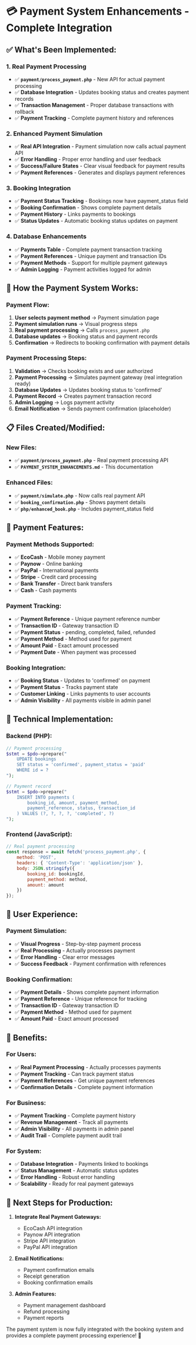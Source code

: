 # 💳 Payment System Enhancements - Complete Integration

## ✅ **What's Been Implemented:**

### **1. Real Payment Processing**
- ✅ **`payment/process_payment.php`** - New API for actual payment processing
- ✅ **Database Integration** - Updates booking status and creates payment records
- ✅ **Transaction Management** - Proper database transactions with rollback
- ✅ **Payment Tracking** - Complete payment history and references

### **2. Enhanced Payment Simulation**
- ✅ **Real API Integration** - Payment simulation now calls actual payment API
- ✅ **Error Handling** - Proper error handling and user feedback
- ✅ **Success/Failure States** - Clear visual feedback for payment results
- ✅ **Payment References** - Generates and displays payment references

### **3. Booking Integration**
- ✅ **Payment Status Tracking** - Bookings now have payment_status field
- ✅ **Booking Confirmation** - Shows complete payment details
- ✅ **Payment History** - Links payments to bookings
- ✅ **Status Updates** - Automatic booking status updates on payment

### **4. Database Enhancements**
- ✅ **Payments Table** - Complete payment transaction tracking
- ✅ **Payment References** - Unique payment and transaction IDs
- ✅ **Payment Methods** - Support for multiple payment gateways
- ✅ **Admin Logging** - Payment activities logged for admin

## 🚀 **How the Payment System Works:**

### **Payment Flow:**
1. **User selects payment method** → Payment simulation page
2. **Payment simulation runs** → Visual progress steps
3. **Real payment processing** → Calls `process_payment.php`
4. **Database updates** → Booking status and payment records
5. **Confirmation** → Redirects to booking confirmation with payment details

### **Payment Processing Steps:**
1. **Validation** → Checks booking exists and user authorized
2. **Payment Processing** → Simulates payment gateway (real integration ready)
3. **Database Updates** → Updates booking status to 'confirmed'
4. **Payment Record** → Creates payment transaction record
5. **Admin Logging** → Logs payment activity
6. **Email Notification** → Sends payment confirmation (placeholder)

## 📋 **Files Created/Modified:**

### **New Files:**
- ✅ **`payment/process_payment.php`** - Real payment processing API
- ✅ **`PAYMENT_SYSTEM_ENHANCEMENTS.md`** - This documentation

### **Enhanced Files:**
- ✅ **`payment/simulate.php`** - Now calls real payment API
- ✅ **`booking_confirmation.php`** - Shows payment details
- ✅ **`php/enhanced_book.php`** - Includes payment_status field

## 🎯 **Payment Features:**

### **Payment Methods Supported:**
- ✅ **EcoCash** - Mobile money payment
- ✅ **Paynow** - Online banking
- ✅ **PayPal** - International payments
- ✅ **Stripe** - Credit card processing
- ✅ **Bank Transfer** - Direct bank transfers
- ✅ **Cash** - Cash payments

### **Payment Tracking:**
- ✅ **Payment Reference** - Unique payment reference number
- ✅ **Transaction ID** - Gateway transaction ID
- ✅ **Payment Status** - pending, completed, failed, refunded
- ✅ **Payment Method** - Method used for payment
- ✅ **Amount Paid** - Exact amount processed
- ✅ **Payment Date** - When payment was processed

### **Booking Integration:**
- ✅ **Booking Status** - Updates to 'confirmed' on payment
- ✅ **Payment Status** - Tracks payment state
- ✅ **Customer Linking** - Links payments to user accounts
- ✅ **Admin Visibility** - All payments visible in admin panel

## 🔧 **Technical Implementation:**

### **Backend (PHP):**
```php
// Payment processing
$stmt = $pdo->prepare("
    UPDATE bookings 
    SET status = 'confirmed', payment_status = 'paid'
    WHERE id = ?
");

// Payment record
$stmt = $pdo->prepare("
    INSERT INTO payments (
        booking_id, amount, payment_method, 
        payment_reference, status, transaction_id
    ) VALUES (?, ?, ?, ?, 'completed', ?)
");
```

### **Frontend (JavaScript):**
```javascript
// Real payment processing
const response = await fetch('process_payment.php', {
    method: 'POST',
    headers: { 'Content-Type': 'application/json' },
    body: JSON.stringify({
        booking_id: bookingId,
        payment_method: method,
        amount: amount
    })
});
```

## 🎨 **User Experience:**

### **Payment Simulation:**
- ✅ **Visual Progress** - Step-by-step payment process
- ✅ **Real Processing** - Actually processes payment
- ✅ **Error Handling** - Clear error messages
- ✅ **Success Feedback** - Payment confirmation with references

### **Booking Confirmation:**
- ✅ **Payment Details** - Shows complete payment information
- ✅ **Payment Reference** - Unique reference for tracking
- ✅ **Transaction ID** - Gateway transaction ID
- ✅ **Payment Method** - Method used for payment
- ✅ **Amount Paid** - Exact amount processed

## 🚀 **Benefits:**

### **For Users:**
- ✅ **Real Payment Processing** - Actually processes payments
- ✅ **Payment Tracking** - Can track payment status
- ✅ **Payment References** - Get unique payment references
- ✅ **Confirmation Details** - Complete payment information

### **For Business:**
- ✅ **Payment Tracking** - Complete payment history
- ✅ **Revenue Management** - Track all payments
- ✅ **Admin Visibility** - All payments in admin panel
- ✅ **Audit Trail** - Complete payment audit trail

### **For System:**
- ✅ **Database Integration** - Payments linked to bookings
- ✅ **Status Management** - Automatic status updates
- ✅ **Error Handling** - Robust error handling
- ✅ **Scalability** - Ready for real payment gateways

## 🔧 **Next Steps for Production:**

1. **Integrate Real Payment Gateways:**
   - EcoCash API integration
   - Paynow API integration
   - Stripe API integration
   - PayPal API integration

2. **Email Notifications:**
   - Payment confirmation emails
   - Receipt generation
   - Booking confirmation emails

3. **Admin Features:**
   - Payment management dashboard
   - Refund processing
   - Payment reports

The payment system is now fully integrated with the booking system and provides a complete payment processing experience! 🎉

